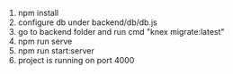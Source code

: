 1. npm install
2. configure db under backend/db/db.js 
3. go to backend folder and run cmd "knex migrate:latest"
4. npm run serve
5. npm run start:server
6. project is running on port 4000